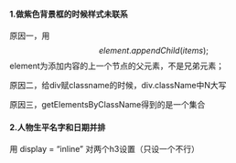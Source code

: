 #### 1.做紫色背景框的时候样式未联系

原因一，用
$$
element.appendChild(items);
$$
element为添加内容的上一个节点的父元素，不是兄弟元素；

原因二，给div赋classname的时候，div.className中N大写

原因三，getElementsByClassName得到的是一个集合

#### 2.人物生平名字和日期并排

用 display = “inline” 对两个h3设置（只设一个不行）